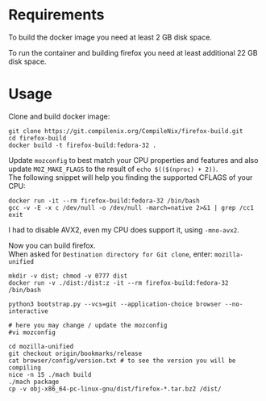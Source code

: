 # Requirements
To build the docker image you need at least 2 GB disk space.

To run the container and building firefox you need at least additional 22 GB disk space.

# Usage

Clone and build docker image:

```
git clone https://git.compilenix.org/CompileNix/firefox-build.git
cd firefox-build
docker build -t firefox-build:fedora-32 .
```

Update `mozconfig` to best match your CPU properties and features and also update `MOZ_MAKE_FLAGS` to the result of `echo $(($(nproc) + 2))`. \
The following snippet will help you finding the supported CFLAGS of your CPU:

```
docker run -it --rm firefox-build:fedora-32 /bin/bash
gcc -v -E -x c /dev/null -o /dev/null -march=native 2>&1 | grep /cc1
exit
```

I had to disable AVX2, even my CPU does support it, using `-mno-avx2`.

Now you can build firefox. \
When asked for `Destination directory for Git clone`, enter: `mozilla-unified`

```
mkdir -v dist; chmod -v 0777 dist
docker run -v ./dist:/dist:z -it --rm firefox-build:fedora-32 /bin/bash

python3 bootstrap.py --vcs=git --application-choice browser --no-interactive

# here you may change / update the mozconfig
#vi mozconfig

cd mozilla-unified
git checkout origin/bookmarks/release
cat browser/config/version.txt # to see the version you will be compiling
nice -n 15 ./mach build
./mach package
cp -v obj-x86_64-pc-linux-gnu/dist/firefox-*.tar.bz2 /dist/
```
